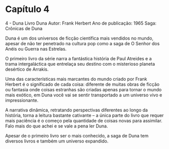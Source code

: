 # Capítulo 4 

4 - Duna
Livro Duna
Autor: Frank Herbert
Ano de publicação: 1965
Saga: Crônicas de Duna

Duna é um dos universos de ficção científica mais vendidos no mundo, apesar de não ter penetrado na cultura pop como a saga de O Senhor dos Anéis ou Guerra nas Estrelas.

O primeiro livro da série narra a fantástica história de Paul Atreides e a trama intergaláctica que entrelaça seu destino com o misterioso planeta desértico de Arrakis.

Uma das características mais marcantes do mundo criado por Frank Herbert é o significado de cada coisa: diferente de muitas obras de ficção ou fantasia onde coisas estranhas são criadas apenas para tornar o mundo mais exótico, em Duna você vai se sentir transportado a um universo vivo e impressionante.

A narrativa dinâmica, retratando perspectivas diferentes ao longo da história, torna a leitura bastante cativante – a única parte do livro que requer mais paciência é o começo pela quantidade de coisas novas para assimilar. Falo mais do que achei e se vale a pena ler Duna.

Apesar de o primeiro livro ser o mais conhecido, a saga de Duna tem diversos livros e também um universo expandido.